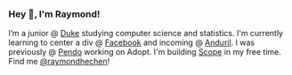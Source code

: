 <h3>Hey 👋, I'm Raymond!</h3>

<p>I’m a junior @ <a href="http://duke.edu/">Duke</a> studying computer science and statistics. I'm currently learning to center a div @ <a href="https://www.facebook.com/">Facebook</a> and incoming @ <a href="https://www.anduril.com/">Anduril</a>. I was previously @ <a href="https://www.pendo.io/">Pendo</a> working on Adopt. I'm building <a href="http://scope.so/">Scope</a> in my free time. Find me <a href="https://twitter.com/raymondhechen">@raymondhechen</a>!</p>

<!--
**raymondhechen/raymondhechen** is a ✨ _special_ ✨ repository because its `README.md` (this file) appears on your GitHub profile.

Here are some ideas to get you started:

- 🔭 I’m currently working on ...
- 🌱 I’m currently learning ...
- 👯 I’m looking to collaborate on ...
- 🤔 I’m looking for help with ...
- 💬 Ask me about ...
- 📫 How to reach me: ...
- 😄 Pronouns: ...
- ⚡ Fun fact: ...
-->
